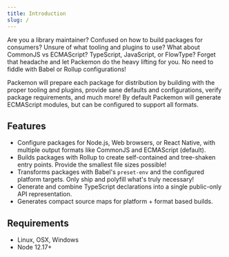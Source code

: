 ```yaml
---
title: Introduction
slug: /
---
```


Are you a library maintainer? Confused on how to build packages for consumers? Unsure of what
tooling and plugins to use? What about CommonJS vs ECMAScript? TypeScript, JavaScript, or FlowType?
Forget that headache and let Packemon do the heavy lifting for you. No need to fiddle with Babel or
Rollup configurations!

Packemon will prepare each package for distribution by building with the proper tooling and plugins,
provide sane defaults and configurations, verify package requirements, and much more! By default
Packemon will generate ECMAScript modules, but can be configured to support all formats.

## Features

- Configure packages for Node.js, Web browsers, or React Native, with multiple output formats like
  CommonJS and ECMAScript (default).
- Builds packages with Rollup to create self-contained and tree-shaken entry points. Provide the
  smallest file sizes possible!
- Transforms packages with Babel's `preset-env` and the configured platform targets. Only ship and
  polyfill what's truly necessary!
- Generate and combine TypeScript declarations into a single public-only API representation.
- Generates compact source maps for platform + format based builds.

## Requirements

- Linux, OSX, Windows
- Node 12.17+
